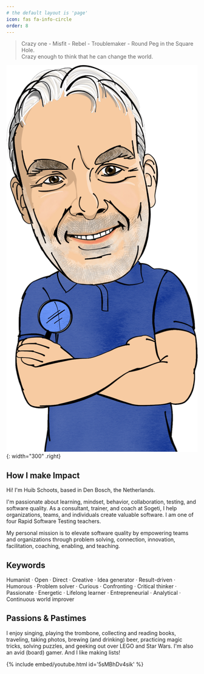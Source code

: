 ```yaml
---
# the default layout is 'page'
icon: fas fa-info-circle
order: 8
---
```


<blockquote class="prompt-info">Crazy one - Misfit - Rebel - Troublemaker - Round Peg in the Square Hole.<br> Crazy enough to think that he can change the world.</blockquote>

![Cartoon drawn by Damian Synadinos](/assets/img/huib.png){: width="300" .right}

## How I make Impact

Hi! I'm Huib Schoots, based in Den Bosch, the Netherlands.

I'm passionate about learning, mindset, behavior, collaboration, testing, and software quality. As a consultant,
trainer, and coach at Sogeti, I help organizations, teams, and individuals create valuable software. I am one of four
Rapid Software Testing teachers.

My personal mission is to elevate software quality by empowering teams and organizations through problem solving,
connection, innovation, facilitation, coaching, enabling, and teaching.

## Keywords

Humanist · Open · Direct · Creative · Idea generator · Result-driven · Humorous · Problem solver · Curious · Confronting
· Critical thinker · Passionate · Energetic · Lifelong learner · Entrepreneurial · Analytical · Continuous world
improver

## Passions & Pastimes

I enjoy singing, playing the trombone, collecting and reading books, traveling, taking photos, brewing (and drinking)
beer, practicing magic tricks, solving puzzles, and geeking out over LEGO and Star Wars. I'm also an avid (board) gamer.
And I like making lists!

{% include embed/youtube.html id='5sMBhDv4sik' %}
